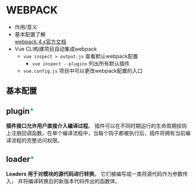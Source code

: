 <!--
 * @Author: your name
 * @Date: 2021-07-14 10:44:21
 * @LastEditTime: 2021-08-19 16:31:26
 * @LastEditors: Please set LastEditors
 * @Description: In User Settings Edit
 * @FilePath: /my-training-doc/docs/engineering/webpack.md
-->
# WEBPACK

* 作用/意义
* 基本配置了解  
[webpack 4.x官方文档](https://v4.webpack.docschina.org/)
* Vue CLI构建项目自动集成webpack
  * `vue inspect > output.js` 查看默认webpack配置
    * `vue inspect --plugins` 列出所有默认插件
  * `vue.config.js` 项目中可以更改webpack配置的入口

## 基本配置
## plugin<font color=#3eaf7c>*</font>
**插件接口允许用户直接介入编译过程**。 插件可以在不同时期运行的生命周期挂钩上注册回调函数。在单个编译流程中，当每个钩子都被执行后，插件将拥有当前编译流程的完整访问权限。
## loader<font color=#3eaf7c>*</font>
**Loaders 用于对模块的源代码进行转换**。 它们被编写成一类将源代码作为参数传入， 并将编译转换后的新版本代码传出的函数体。
